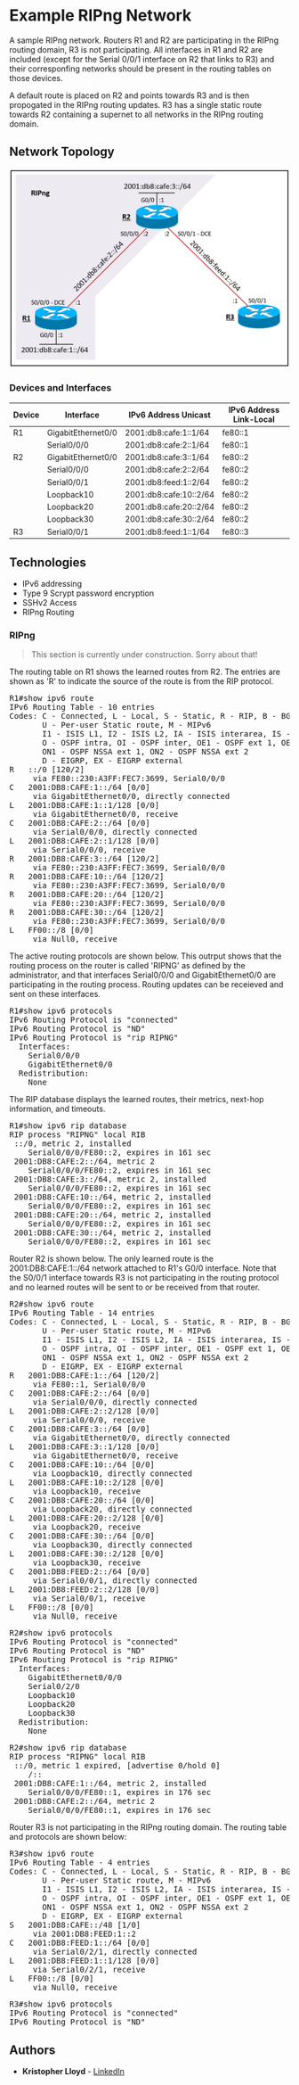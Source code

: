 # Example RIPng Network

A sample RIPng network. Routers R1 and R2 are participating in the RIPng routing domain, R3 is not participating. All interfaces in R1 and R2 are included (except for the Serial 0/0/1 interface on R2 that links to R3) and their corresponfing networks should be present in the routing tables on those devices.

A default route is placed on R2 and points towards R3 and is then propogated in the RIPng routing updates. R3 has a single static route towards R2 containing a supernet to all networks in the RIPng routing domain.

## Network Topology

[![RIPng Topology](topology.png)]()


### Devices and Interfaces

| Device | Interface | IPv6 Address Unicast | IPv6 Address Link-Local |
| ------ | ------ | ------ | ------ |
| R1 | GigabitEthernet0/0 | 2001:db8:cafe:1::1/64 | fe80::1 |
|   | Serial0/0/0 | 2001:db8:cafe:2::1/64 | fe80::1 |
| R2 | GigabitEthernet0/0 | 2001:db8:cafe:3::1/64 | fe80::2 |
|   | Serial0/0/0 | 2001:db8:cafe:2::2/64 | fe80::2 |
|   | Serial0/0/1 | 2001:db8:feed:1::2/64 | fe80::2 |
|   | Loopback10 | 2001:db8:cafe:10::2/64 | fe80::2 |
|   | Loopback20 | 2001:db8:cafe:20::2/64 | fe80::2 |
|   | Loopback30 | 2001:db8:cafe:30::2/64 | fe80::2 |
| R3 | Serial0/0/1 | 2001:db8:feed:1::1/64 | fe80::3 |

## Technologies

* IPv6 addressing
* Type 9 Scrypt password encryption
* SSHv2 Access
* RIPng Routing


### RIPng

> This section is currently under construction. Sorry about that!

The routing table on R1 shows the learned routes from R2. The entries are shown as 'R' to indicate the source of the route is from the RIP protocol.
<pre>
R1#show ipv6 route
IPv6 Routing Table - 10 entries
Codes: C - Connected, L - Local, S - Static, R - RIP, B - BGP
       U - Per-user Static route, M - MIPv6
       I1 - ISIS L1, I2 - ISIS L2, IA - ISIS interarea, IS - ISIS summary
       O - OSPF intra, OI - OSPF inter, OE1 - OSPF ext 1, OE2 - OSPF ext 2
       ON1 - OSPF NSSA ext 1, ON2 - OSPF NSSA ext 2
       D - EIGRP, EX - EIGRP external
R   ::/0 [120/2]
     via FE80::230:A3FF:FEC7:3699, Serial0/0/0
C   2001:DB8:CAFE:1::/64 [0/0]
     via GigabitEthernet0/0, directly connected
L   2001:DB8:CAFE:1::1/128 [0/0]
     via GigabitEthernet0/0, receive
C   2001:DB8:CAFE:2::/64 [0/0]
     via Serial0/0/0, directly connected
L   2001:DB8:CAFE:2::1/128 [0/0]
     via Serial0/0/0, receive
R   2001:DB8:CAFE:3::/64 [120/2]
     via FE80::230:A3FF:FEC7:3699, Serial0/0/0
R   2001:DB8:CAFE:10::/64 [120/2]
     via FE80::230:A3FF:FEC7:3699, Serial0/0/0
R   2001:DB8:CAFE:20::/64 [120/2]
     via FE80::230:A3FF:FEC7:3699, Serial0/0/0
R   2001:DB8:CAFE:30::/64 [120/2]
     via FE80::230:A3FF:FEC7:3699, Serial0/0/0
L   FF00::/8 [0/0]
     via Null0, receive
</pre>

The active routing protocols are shown below. This outrput shows that the routing process on the router is called 'RIPNG' as defined by the administrator, and that interfaces Serial0/0/0 and GigabitEthernet0/0 are participating in the routing process. Routing updates can be receieved and sent on these interfaces.

<pre>
R1#show ipv6 protocols
IPv6 Routing Protocol is "connected"
IPv6 Routing Protocol is "ND"
IPv6 Routing Protocol is "rip RIPNG"
  Interfaces:
    Serial0/0/0
    GigabitEthernet0/0
  Redistribution:
    None
</pre>

The RIP database displays the learned routes, their metrics, next-hop information, and timeouts.

<pre>
R1#show ipv6 rip database
RIP process "RIPNG" local RIB 
 ::/0, metric 2, installed
    Serial0/0/0/FE80::2, expires in 161 sec
 2001:DB8:CAFE:2::/64, metric 2
    Serial0/0/0/FE80::2, expires in 161 sec
 2001:DB8:CAFE:3::/64, metric 2, installed
    Serial0/0/0/FE80::2, expires in 161 sec
 2001:DB8:CAFE:10::/64, metric 2, installed
    Serial0/0/0/FE80::2, expires in 161 sec
 2001:DB8:CAFE:20::/64, metric 2, installed
    Serial0/0/0/FE80::2, expires in 161 sec
 2001:DB8:CAFE:30::/64, metric 2, installed
    Serial0/0/0/FE80::2, expires in 161 sec
</pre>



Router R2 is shown below. The only learned route is the 2001:DB8:CAFE:1::/64 network attached to R1's G0/0 interface. Note that the S0/0/1 interface towards R3 is not participating in the routing protocol and no learned routes will be sent to or be received from that router.

<pre>
R2#show ipv6 route
IPv6 Routing Table - 14 entries
Codes: C - Connected, L - Local, S - Static, R - RIP, B - BGP
       U - Per-user Static route, M - MIPv6
       I1 - ISIS L1, I2 - ISIS L2, IA - ISIS interarea, IS - ISIS summary
       O - OSPF intra, OI - OSPF inter, OE1 - OSPF ext 1, OE2 - OSPF ext 2
       ON1 - OSPF NSSA ext 1, ON2 - OSPF NSSA ext 2
       D - EIGRP, EX - EIGRP external
R   2001:DB8:CAFE:1::/64 [120/2]
     via FE80::1, Serial0/0/0
C   2001:DB8:CAFE:2::/64 [0/0]
     via Serial0/0/0, directly connected
L   2001:DB8:CAFE:2::2/128 [0/0]
     via Serial0/0/0, receive
C   2001:DB8:CAFE:3::/64 [0/0]
     via GigabitEthernet0/0, directly connected
L   2001:DB8:CAFE:3::1/128 [0/0]
     via GigabitEthernet0/0, receive
C   2001:DB8:CAFE:10::/64 [0/0]
     via Loopback10, directly connected
L   2001:DB8:CAFE:10::2/128 [0/0]
     via Loopback10, receive
C   2001:DB8:CAFE:20::/64 [0/0]
     via Loopback20, directly connected
L   2001:DB8:CAFE:20::2/128 [0/0]
     via Loopback20, receive
C   2001:DB8:CAFE:30::/64 [0/0]
     via Loopback30, directly connected
L   2001:DB8:CAFE:30::2/128 [0/0]
     via Loopback30, receive
C   2001:DB8:FEED:2::/64 [0/0]
     via Serial0/0/1, directly connected
L   2001:DB8:FEED:2::2/128 [0/0]
     via Serial0/0/1, receive
L   FF00::/8 [0/0]
     via Null0, receive
</pre>

<pre>
R2#show ipv6 protocols
IPv6 Routing Protocol is "connected"
IPv6 Routing Protocol is "ND"
IPv6 Routing Protocol is "rip RIPNG"
  Interfaces:
    GigabitEthernet0/0/0
    Serial0/2/0
    Loopback10
    Loopback20
    Loopback30
  Redistribution:
    None
</pre>

<pre>
R2#show ipv6 rip database
RIP process "RIPNG" local RIB 
 ::/0, metric 1 expired, [advertise 0/hold 0]
    /::
 2001:DB8:CAFE:1::/64, metric 2, installed
    Serial0/0/0/FE80::1, expires in 176 sec
 2001:DB8:CAFE:2::/64, metric 2
    Serial0/0/0/FE80::1, expires in 176 sec
</pre>



Router R3 is not participating in the RIPng routing domain. The routing table and protocols are shown below:

<pre>
R3#show ipv6 route
IPv6 Routing Table - 4 entries
Codes: C - Connected, L - Local, S - Static, R - RIP, B - BGP
       U - Per-user Static route, M - MIPv6
       I1 - ISIS L1, I2 - ISIS L2, IA - ISIS interarea, IS - ISIS summary
       O - OSPF intra, OI - OSPF inter, OE1 - OSPF ext 1, OE2 - OSPF ext 2
       ON1 - OSPF NSSA ext 1, ON2 - OSPF NSSA ext 2
       D - EIGRP, EX - EIGRP external
S   2001:DB8:CAFE::/48 [1/0]
     via 2001:DB8:FEED:1::2
C   2001:DB8:FEED:1::/64 [0/0]
     via Serial0/2/1, directly connected
L   2001:DB8:FEED:1::1/128 [0/0]
     via Serial0/2/1, receive
L   FF00::/8 [0/0]
     via Null0, receive
</pre>

<pre>
R3#show ipv6 protocols
IPv6 Routing Protocol is "connected"
IPv6 Routing Protocol is "ND"
</pre>

## Authors

* **Kristopher Lloyd** - [LinkedIn](https://www.linkedin.com/in/kris-lloyd)

